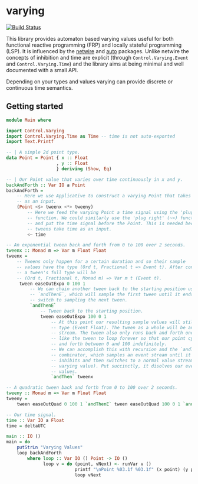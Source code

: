 # varying

[![Build Status](https://travis-ci.org/schell/varying.svg)](https://travis-ci.org/schell/varying)

This library provides automaton based varying values useful for both functional
reactive programming (FRP) and locally stateful programming (LSP). It is 
influenced by the [netwire](http://hackage.haskell.org/package/netwire) and 
[auto](http://hackage.haskell.org/package/auto) packages. Unlike netwire the 
concepts of inhibition and time are explicit (through `Control.Varying.Event` 
and `Control.Varying.Time`) and the library aims at being minimal and well 
documented with a small API.

Depending on your types and values varying can provide discrete or continuous
time semantics.

## Getting started

```haskell
module Main where

import Control.Varying
import Control.Varying.Time as Time -- time is not auto-exported
import Text.Printf

-- | A simple 2d point type.
data Point = Point { x :: Float
                   , y :: Float
                   } deriving (Show, Eq)

-- | Our Point value that varies over time continuously in x and y.
backAndForth :: Var IO a Point
backAndForth =
    -- Here we use Applicative to construct a varying Point that takes time
    -- as an input.
    (Point <$> tweenx <*> tweeny)
        -- Here we feed the varying Point a time signal using the 'plug left'
        -- function. We could similarly use the 'plug right' (~>) function
        -- and put the time signal before the Point. This is needed because the
        -- tweens take time as an input.
        <~ time

-- An exponential tween back and forth from 0 to 100 over 2 seconds.
tweenx :: Monad m => Var m Float Float
tweenx =
    -- Tweens only happen for a certain duration and so their sample
    -- values have the type (Ord t, Fractional t => Event t). After construction
    -- a tween's full type will be
    -- (Ord t, Fractional t, Monad m) => Var m t (Event t).
     tween easeOutExpo 0 100 1
         -- We can chain another tween back to the starting position using
         -- `andThenE`, which will sample the first tween until it ends and then
         -- switch to sampling the next tween.
         `andThenE`
             -- Tween back to the starting position.
             tween easeOutExpo 100 0 1
                 -- At this point our resulting sample values will still have the
                 -- type (Event Float). The tween as a whole will be an event
                 -- stream. The tween also only runs back and forth once. We'd
                 -- like the tween to loop forever so that our point cycles back
                 -- and forth between 0 and 100 indefinitely.
                 -- We can accomplish this with recursion and the `andThen`
                 -- combinator, which samples an event stream until it
                 -- inhibits and then switches to a normal value stream (a
                 -- varying value). Put succinctly, it disolves our events into
                 -- values.
                 `andThen` tweenx

-- A quadratic tween back and forth from 0 to 100 over 2 seconds.
tweeny :: Monad m => Var m Float Float
tweeny =
    tween easeOutQuad 0 100 1 `andThenE` tween easeOutQuad 100 0 1 `andThen` tweeny

-- Our time signal.
time :: Var IO a Float
time = deltaUTC

main :: IO ()
main = do
    putStrLn "Varying Values"
    loop backAndForth
        where loop :: Var IO () Point -> IO ()
              loop v = do (point, vNext) <- runVar v ()
                          printf "\nPoint %03.1f %03.1f" (x point) (y point)
                          loop vNext
```
